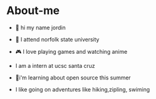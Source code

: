 # About-me

- 👋 hi my name jordin

- 📕 I attend norfolk state university

- 🎮 I love playing games and watching anime 

- I am a intern at ucsc santa cruz

- 🌱i'm learning about open source this summer

- I like going on adventures like hiking,zipling, swiming


